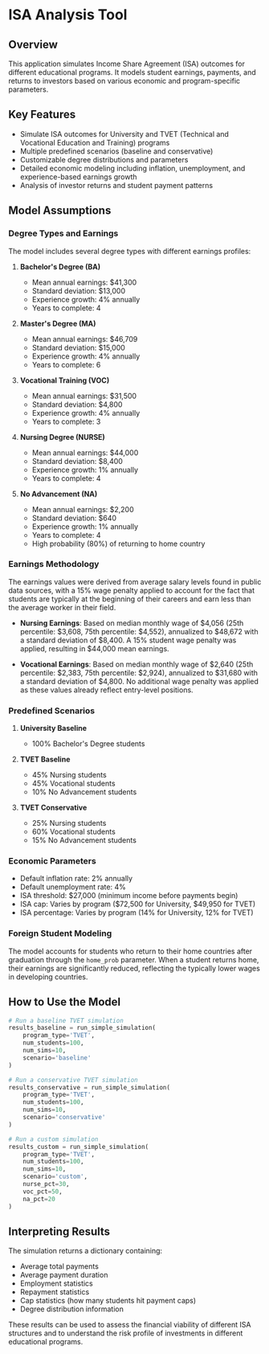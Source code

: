 # ISA Analysis Tool

## Overview

This application simulates Income Share Agreement (ISA) outcomes for different educational programs. It models student earnings, payments, and returns to investors based on various economic and program-specific parameters.

## Key Features

- Simulate ISA outcomes for University and TVET (Technical and Vocational Education and Training) programs
- Multiple predefined scenarios (baseline and conservative)
- Customizable degree distributions and parameters
- Detailed economic modeling including inflation, unemployment, and experience-based earnings growth
- Analysis of investor returns and student payment patterns

## Model Assumptions

### Degree Types and Earnings

The model includes several degree types with different earnings profiles:

1. **Bachelor's Degree (BA)**
   - Mean annual earnings: $41,300
   - Standard deviation: $13,000
   - Experience growth: 4% annually
   - Years to complete: 4

2. **Master's Degree (MA)**
   - Mean annual earnings: $46,709
   - Standard deviation: $15,000
   - Experience growth: 4% annually
   - Years to complete: 6

3. **Vocational Training (VOC)**
   - Mean annual earnings: $31,500
   - Standard deviation: $4,800
   - Experience growth: 4% annually
   - Years to complete: 3

4. **Nursing Degree (NURSE)**
   - Mean annual earnings: $44,000
   - Standard deviation: $8,400
   - Experience growth: 1% annually
   - Years to complete: 4

5. **No Advancement (NA)**
   - Mean annual earnings: $2,200
   - Standard deviation: $640
   - Experience growth: 1% annually
   - Years to complete: 4
   - High probability (80%) of returning to home country

### Earnings Methodology

The earnings values were derived from average salary levels found in public data sources, with a 15% wage penalty applied to account for the fact that students are typically at the beginning of their careers and earn less than the average worker in their field.

- **Nursing Earnings**: Based on median monthly wage of $4,056 (25th percentile: $3,608, 75th percentile: $4,552), annualized to $48,672 with a standard deviation of $8,400. A 15% student wage penalty was applied, resulting in $44,000 mean earnings.

- **Vocational Earnings**: Based on median monthly wage of $2,640 (25th percentile: $2,383, 75th percentile: $2,924), annualized to $31,680 with a standard deviation of $4,800. No additional wage penalty was applied as these values already reflect entry-level positions.

### Predefined Scenarios

1. **University Baseline**
   - 100% Bachelor's Degree students

2. **TVET Baseline**
   - 45% Nursing students
   - 45% Vocational students
   - 10% No Advancement students

3. **TVET Conservative**
   - 25% Nursing students
   - 60% Vocational students
   - 15% No Advancement students

### Economic Parameters

- Default inflation rate: 2% annually
- Default unemployment rate: 4%
- ISA threshold: $27,000 (minimum income before payments begin)
- ISA cap: Varies by program ($72,500 for University, $49,950 for TVET)
- ISA percentage: Varies by program (14% for University, 12% for TVET)

### Foreign Student Modeling

The model accounts for students who return to their home countries after graduation through the `home_prob` parameter. When a student returns home, their earnings are significantly reduced, reflecting the typically lower wages in developing countries.

## How to Use the Model

```python
# Run a baseline TVET simulation
results_baseline = run_simple_simulation(
    program_type='TVET',
    num_students=100,
    num_sims=10,
    scenario='baseline'
)

# Run a conservative TVET simulation
results_conservative = run_simple_simulation(
    program_type='TVET',
    num_students=100,
    num_sims=10,
    scenario='conservative'
)

# Run a custom simulation
results_custom = run_simple_simulation(
    program_type='TVET',
    num_students=100,
    num_sims=10,
    scenario='custom',
    nurse_pct=30,
    voc_pct=50,
    na_pct=20
)
```

## Interpreting Results

The simulation returns a dictionary containing:
- Average total payments
- Average payment duration
- Employment statistics
- Repayment statistics
- Cap statistics (how many students hit payment caps)
- Degree distribution information

These results can be used to assess the financial viability of different ISA structures and to understand the risk profile of investments in different educational programs. 